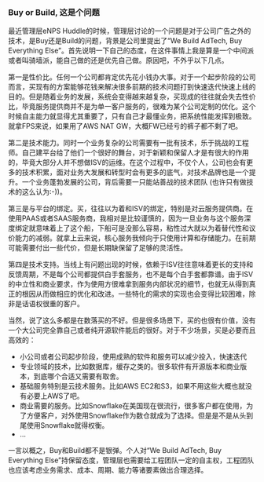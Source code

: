 ### Buy or Build, 这是个问题

最近管理层eNPS Huddle的时候，管理层讨论的一个问题是对于公司广告之外的技术，是Buy还是Build的问题，背景是公司里提出了“We Build AdTech, Buy Everything Else”。首先说明一下自己的态度，在这件事情上我是算是一个中间派或者叫骑墙派，能自己做的还是优先自己做。原因吧，不外乎以下几点。

第一是性价比。任何一个公司都肯定优先花小钱办大事。对于一个起步阶段的公司而言，买现有的方案能够花钱来解决很多前期的技术问题打到快速迭代快速上线的目的。但是随着业务的发展，系统会变得越来越复杂，买现成的往往就会失去性价比，毕竟服务提供商并不是为单一客户服务的，很难为某个公司定制的优化。这个时候自主能力就显得尤其重要了，只有自己才最懂业务，把系统性能发挥到极致。就拿FPS来说，如果用了AWS NAT GW，大概FW已经亏的裤子都不剩了吧。

第二是技术能力。同时一个业务复杂的公司需要有一批有技术，乐于挑战的工程师。自己建平台给了他们一个很好的舞台，对于新颖和保留人才是有很大的作用的，毕竟大部分人并不想做ISV的运维。在这个过程中，不仅个人，公司也会有更多的技术积累，面对业务大发展和转型时会有更多的底气，对技术品牌也是一个提升。一个业务蓬勃发展的公司，背后需要一只能站善战的技术团队 (也许只有做技术的这么认为:-))。

第三是与平台的绑定。买，往往以为着和ISV的绑定，特别是对云服务提供商。在使用PAAS或者SAAS服务商，我相对是比较谨慎的，因为一旦业务与这个服务深度绑定就意味着上了这个船，下船可是没那么容易，粘性过大就以为着替代性和议价能力的减弱。就拿上云来说，核心服务我倾向于只使用计算和存储能力。在前期可能需要付出一些代价，但是长期缺保留了足够的灵活性。

第四是技术支持。当线上有问题出现的时候，依赖于ISV往往意味着更长的支持和反馈周期，不是每个公司都提供白手套服务，也不是每个白手套都靠谱。由于ISV的中立性和商业要求，作为使用方很难拿到服务内部状况的细节，也就无从得到真正的根因从而做相应的优化和改进。一些特化的需求的实现也会变得比较困难，除非是话语权很重的客户。

当然，说了这么多都是在数落买的不好。但是很多场景下，买的也很有价值，没有一个大公司完全靠自己或者纯开源软件能后的很好。对于不少场景，买是必要而且高效的：

*   小公司或者公司起步阶段，使用成熟的软件和服务可以减少投入，快速迭代
*   专业领域的技术，比如数据库，缓存之类的。很多软件有开源版本和商业版本，到底哪个合适又需要有取舍。
*   基础服务特别是云技术服务。比如AWS EC2和S3，如果不用这些大概也就没有必要上AWS了吧。
*   商业需要的服务。比如Snowflake在美国现在很流行，很多客户都在使用，为了方便客户，对外使用Snowflake作为数仓就成为了选择。但是是不是从头到尾使用Snowflake就得权衡。
*   ...

一言以概之，Buy和Build都不是银弹。个人对“We Build AdTech, Buy Everything Else”持保留态度，管理层也需要给工程团队一定的自主权，工程团队也应该考虑业务需求、成本、周期、能力等诸要素做出合理选择。

